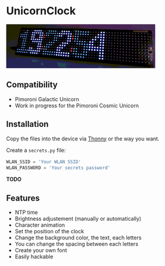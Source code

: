 # UnicornClock

![Unicorn Clock Example](example.gif)

## Compatibility

- Pimoroni Galactic Unicorn
- Work in progress for the Pimoroni Cosmic Unicorn

## Installation

Copy the files into the device via [Thonny](https://thonny.org/) or the way
you want.

Create a `secrets.py` file:

```python
WLAN_SSID = 'Your WLAN SSID'
WLAN_PASSWORD = 'Your secrets password'
```

**TODO**

## Features

* NTP time
* Brightness adjustement (manually or automatically)
* Character animation
* Set the position of the clock
* Change the background color, the text, each letters
* You can change the spacing between each letters
* Create your own font
* Easily hackable

